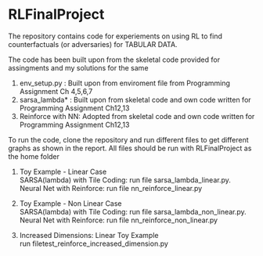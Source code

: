 # RLFinalProject

The repository contains code for experiements on using RL to find counterfactuals (or adversaries) for TABULAR DATA.

The code has been built upon from the skeletal code provided for assingments and my solutions for the same
1. env_setup.py : Built upon from enviroment file from Programming Assignment Ch 4,5,6,7
2. sarsa_lambda* : Built upon from skeletal code and own code written for Programming Assignment Ch12,13
3. Reinforce with NN: Adopted from skeletal code and own code written for Programming Assignment Ch12,13

To run the code, clone the repository and run different files to get different graphs as shown in the report. All files should be run with RLFinalProject as the home folder
1. Toy Example - Linear Case <br/>
SARSA(lambda) with Tile Coding: run file sarsa_lambda_linear.py. <br/>
Neural Net with Reinforce: run file nn_reinforce_linear.py <br/>


2. Toy Example - Non Linear Case <br/>
SARSA(lambda) with Tile Coding: run file sarsa_lambda_non_linear.py. <br/>
Neural Net with Reinforce: run file nn_reinforce_non_linear.py <br/>

3. Increased Dimensions: Linear Toy Example <br/>
run filetest_reinforce_increased_dimension.py <br/>
